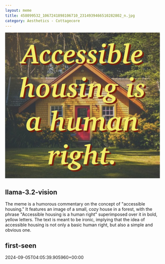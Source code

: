 ```yaml
---
layout: meme
title: 458099532_1067241898106710_2314939466510282802_n.jpg
category: Aesthetics - Cottagecore
---
```


<div markdown="0"><a href="458099532_1067241898106710_2314939466510282802_n.jpg"><img class="photo" src="458099532_1067241898106710_2314939466510282802_n.jpg" /></a>

<h2>llama-3.2-vision</h2>
<p title="Llama-3.2-11B is a really good model that probably gets the visual details right but doesn't understand literary or media references, and often fails to accurately represent the physical arrangement of objects and the implied relationships between the objects.">The meme is a humorous commentary on the concept of &quot;accessible housing.&quot; It features an image of a small, cozy house in a forest, with the phrase &quot;Accessible housing is a human right&quot; superimposed over it in bold, yellow letters. The text is meant to be ironic, implying that the idea of accessible housing is not only a basic human right, but also a simple and obvious one.</p>

<h2>first-seen</h2>
<p title="Because Git doesn't preserve file modification times, this metadata file contains the file's modification time when it was added to the library.">2024-09-05T04:05:39.905960+00:00</p>

</div>

